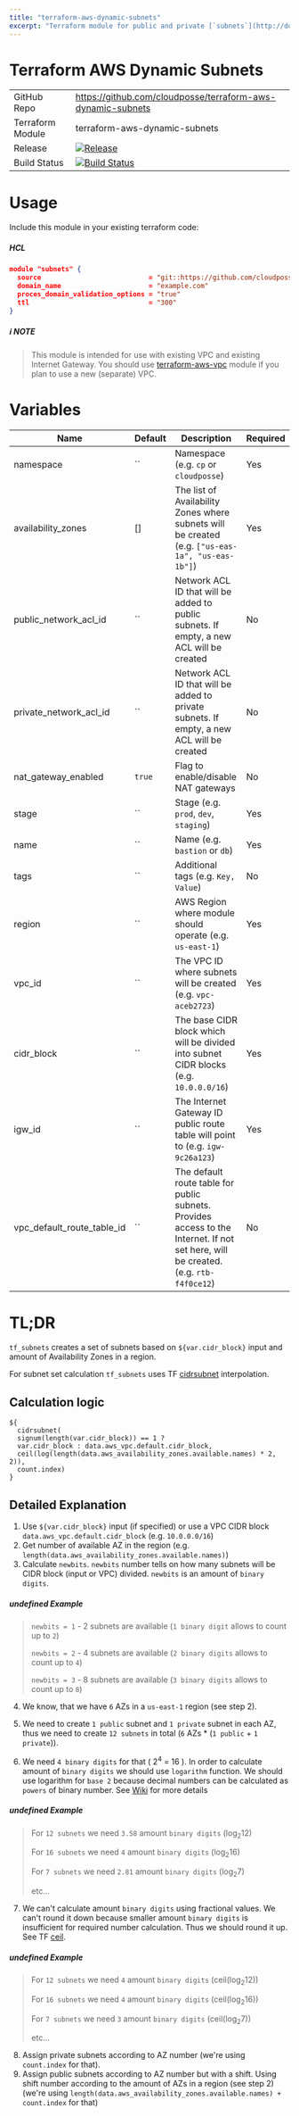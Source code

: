 ```yaml
---
title: "terraform-aws-dynamic-subnets"
excerpt: "Terraform module for public and private [`subnets`](http://docs.aws.amazon.com/AmazonVPC/latest/UserGuide/VPC_Subnets.html) provisioning in existing AWS [`VPC`](https://aws.amazon.com/vpc)"
---
```

# Terraform AWS Dynamic Subnets

|||
|------|------|
|GitHub Repo|https://github.com/cloudposse/terraform-aws-dynamic-subnets|
|Terraform Module|terraform-aws-dynamic-subnets|
|Release|[![Release](https://img.shields.io/github/release/cloudposse/terraform-aws-dynamic-subnets.svg)](https://github.com/cloudposse/terraform-aws-dynamic-subnets/releases)|
|Build Status|[![Build Status](https://travis-ci.org/cloudposse/terraform-aws-dynamic-subnets.svg)](https://travis-ci.org/cloudposse/terraform-aws-dynamic-subnets)|


# Usage

Include this module in your existing terraform code:

##### HCL
```json
module "subnets" {
  source                           = "git::https://github.com/cloudposse/terraform-aws-dynamic-subnets.git?ref=master"
  domain_name                      = "example.com"
  proces_domain_validation_options = "true"
  ttl                              = "300"
}
```



##### :information_source: NOTE
> This module is intended for use with existing VPC and existing Internet Gateway.
 >You should use [terraform-aws-vpc](https://github.com/cloudposse/terraform-aws-vpc) module if you plan to use a new (separate) VPC.

# Variables

|Name|Default|Description|Required|
|------|------|------|------|
|namespace|``|Namespace (e.g. `cp` or `cloudposse`)|Yes|
|availability_zones|[]|The list of Availability Zones where subnets will be created (e.g. `["us-eas-1a", "us-eas-1b"]`)|Yes|
|public_network_acl_id|``|Network ACL ID that will be added to public subnets.  If empty, a new ACL will be created|No|
|private_network_acl_id|``|Network ACL ID that will be added to private subnets.  If empty, a new ACL will be created|No|
|nat_gateway_enabled|`true`|Flag to enable/disable NAT gateways|No|
|stage|``|Stage (e.g. `prod`, `dev`, `staging`)|Yes|
|name|``|Name  (e.g. `bastion` or `db`)|Yes|
|tags|``|Additional tags (e.g. `Key, Value`)|No|
|region|``|AWS Region where module should operate (e.g. `us-east-1`)|Yes|
|vpc_id|``|The VPC ID where subnets will be created (e.g. `vpc-aceb2723`)|Yes|
|cidr_block|``|The base CIDR block which will be divided into subnet CIDR blocks (e.g. `10.0.0.0/16`)|Yes|
|igw_id|``|The Internet Gateway ID public route table will point to (e.g. `igw-9c26a123`)|Yes|
|vpc_default_route_table_id|``|The default route table for public subnets. Provides access to the Internet. If not set here, will be created. (e.g. `rtb-f4f0ce12`)|No|

# TL;DR

`tf_subnets` creates a set of subnets based on `${var.cidr_block}` input
and amount of Availability Zones in a region.

For subnet set calculation `tf_subnets` uses TF [cidrsubnet](https://www.terraform.io/docs/configuration/interpolation.html#cidrsubnet-iprange-newbits-netnum-) interpolation.

## Calculation logic

```hcl
${
  cidrsubnet(
  signum(length(var.cidr_block)) == 1 ?
  var.cidr_block : data.aws_vpc.default.cidr_block,
  ceil(log(length(data.aws_availability_zones.available.names) * 2, 2)),
  count.index)
}
```

## Detailed Explanation

1. Use `${var.cidr_block}` input (if specified) or
   use a VPC CIDR block `data.aws_vpc.default.cidr_block` (e.g. `10.0.0.0/16`)
2. Get number of available AZ in the region (e.g. `length(data.aws_availability_zones.available.names)`)
3. Calculate `newbits`. `newbits` number tells on how many subnets will
   be CIDR block (input or VPC) divided. `newbits` is an amount of `binary digits`.

##### undefined Example
> `newbits = 1` - 2 subnets are available (`1 binary digit` allows to count up to `2`)
 >
 >`newbits = 2` - 4 subnets are available (`2 binary digits` allows to count up to `4`)
 >
 >`newbits = 3` - 8 subnets are available (`3 binary digits` allows to count up to `8`)

4. We know, that we have `6` AZs in a `us-east-1` region (see step 2).

5. We need to create `1 public` subnet and `1 private` subnet in each AZ,
     thus we need to create `12 subnets` in total (`6` AZs * (`1 public` + `1 private`)).

6. We need `4 binary digits` for that ( 2<sup>4</sup> = 16 ).
    In order to calculate amount of `binary digits` we should use `logarithm`
    function. We should use logarithm for `base 2` because decimal numbers
    can be calculated as `powers` of binary number.
    See [Wiki](https://en.wikipedia.org/wiki/Binary_number#Decimal)
    for more details

##### undefined Example
> For `12 subnets` we need `3.58` amount `binary digits` (log<sub>2</sub>12)
 >
 >For `16 subnets` we need `4` amount `binary digits` (log<sub>2</sub>16)
 >
 >For `7 subnets` we need `2.81` amount `binary digits` (log<sub>2</sub>7)
 >
 >etc...

7. We can't calculate amount `binary digits` using fractional values.
    We can't round it down because smaller amount `binary digits` is
    insufficient for required number calculation.
    Thus we should round it up. See TF [ceil](https://www.terraform.io/docs/configuration/interpolation.html#ceil-float-).

##### undefined Example
> For `12 subnets` we need `4` amount `binary digits` (ceil(log<sub>2</sub>12))
 >
 >For `16 subnets` we need `4` amount `binary digits` (ceil(log<sub>2</sub>16))
 >
 >For `7 subnets` we need `3` amount `binary digits` (ceil(log<sub>2</sub>7))
 >
 >etc...


8. Assign private subnets according to AZ number (we're using `count.index` for that).
9. Assign public subnets according to AZ number but with a shift.
    Using shift number according to the amount of AZs in a region (see step 2)
    (we're using `length(data.aws_availability_zones.available.names) + count.index` for that)